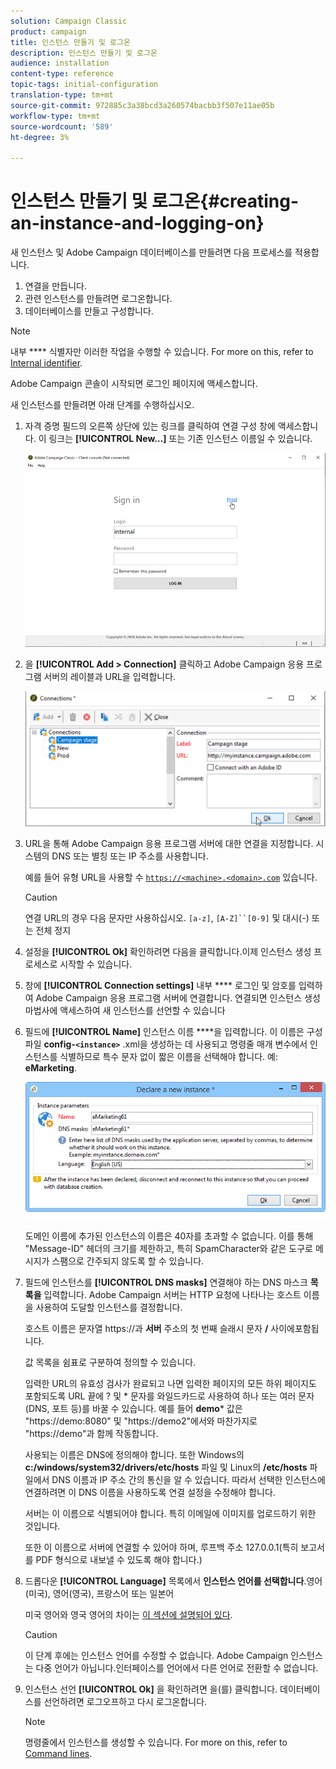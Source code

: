 ```yaml
---
solution: Campaign Classic
product: campaign
title: 인스턴스 만들기 및 로그온
description: 인스턴스 만들기 및 로그온
audience: installation
content-type: reference
topic-tags: initial-configuration
translation-type: tm+mt
source-git-commit: 972885c3a38bcd3a260574bacbb3f507e11ae05b
workflow-type: tm+mt
source-wordcount: '589'
ht-degree: 3%

---
```



# 인스턴스 만들기 및 로그온{#creating-an-instance-and-logging-on}

새 인스턴스 및 Adobe Campaign 데이터베이스를 만들려면 다음 프로세스를 적용합니다.

1. 연결을 만듭니다.
1. 관련 인스턴스를 만들려면 로그온합니다.
1. 데이터베이스를 만들고 구성합니다.

>[!NOTE]
>
>내부 **** 식별자만 이러한 작업을 수행할 수 있습니다. For more on this, refer to [Internal identifier](../../installation/using/campaign-server-configuration.md#internal-identifier).

Adobe Campaign 콘솔이 시작되면 로그인 페이지에 액세스합니다.

새 인스턴스를 만들려면 아래 단계를 수행하십시오.

1. 자격 증명 필드의 오른쪽 상단에 있는 링크를 클릭하여 연결 구성 창에 액세스합니다. 이 링크는 **[!UICONTROL New...]** 또는 기존 인스턴스 이름일 수 있습니다.

   ![](assets/s_ncs_install_define_connection_01.png)

1. 을 **[!UICONTROL Add > Connection]** 클릭하고 Adobe Campaign 응용 프로그램 서버의 레이블과 URL을 입력합니다.

   ![](assets/s_ncs_install_define_connection_02.png)

1. URL을 통해 Adobe Campaign 응용 프로그램 서버에 대한 연결을 지정합니다. 시스템의 DNS 또는 별칭 또는 IP 주소를 사용합니다.

   예를 들어 유형 URL을 사용할 수 [`https://<machine>.<domain>.com`](https://myserver.adobe.com) 있습니다.

   >[!CAUTION]
   >
   >연결 URL의 경우 다음 문자만 사용하십시오. `[a-z]`, `[A-Z]``[0-9]` 및 대시(-) 또는 전체 정지

1. 설정을 **[!UICONTROL Ok]** 확인하려면 다음을 클릭합니다.이제 인스턴스 생성 프로세스로 시작할 수 있습니다.
1. 창에 **[!UICONTROL Connection settings]** 내부 **** 로그인 및 암호를 입력하여 Adobe Campaign 응용 프로그램 서버에 연결합니다. 연결되면 인스턴스 생성 마법사에 액세스하여 새 인스턴스를 선언할 수 있습니다
1. 필드에 **[!UICONTROL Name]** 인스턴스 이름 ****&#x200B;을 입력합니다. 이 이름은 구성 파일 **config-`<instance>`** .xml을 생성하는 데 사용되고 명령줄 매개 변수에서 인스턴스를 식별하므로 특수 문자 없이 짧은 이름을 선택해야 합니다. 예: **eMarketing**.

   ![](assets/s_ncs_install_create_instance.png)

   도메인 이름에 추가된 인스턴스의 이름은 40자를 초과할 수 없습니다. 이를 통해 &quot;Message-ID&quot; 헤더의 크기를 제한하고, 특히 SpamCharacter와 같은 도구로 메시지가 스팸으로 간주되지 않도록 할 수 있습니다.

1. 필드에 인스턴스를 **[!UICONTROL DNS masks]** 연결해야 하는 DNS 마스크 **목록을** 입력합니다. Adobe Campaign 서버는 HTTP 요청에 나타나는 호스트 이름을 사용하여 도달할 인스턴스를 결정합니다.

   호스트 이름은 문자열 https://과 **서버** 주소의 첫 번째 슬래시 문자 **/** 사이에포함됩니다.

   값 목록을 쉼표로 구분하여 정의할 수 있습니다.

   입력한 URL의 유효성 검사가 완료되고 나면 입력한 페이지의 모든 하위 페이지도 포함되도록 URL 끝에 ? 및 * 문자를 와일드카드로 사용하여 하나 또는 여러 문자(DNS, 포트 등)를 바꿀 수 있습니다. 예를 들어 **demo*** 값은 &quot;https://demo:8080&quot; 및 &quot;https://demo2&quot;에서와 마찬가지로 &quot;https://demo&quot;과 함께 작동합니다.

   사용되는 이름은 DNS에 정의해야 합니다. 또한 Windows의 **c:/windows/system32/drivers/etc/hosts** 파일 및 Linux의 **/etc/hosts** 파일에서 DNS 이름과 IP 주소 간의 통신을 알 수 있습니다. 따라서 선택한 인스턴스에 연결하려면 이 DNS 이름을 사용하도록 연결 설정을 수정해야 합니다.

   서버는 이 이름으로 식별되어야 합니다. 특히 이메일에 이미지를 업로드하기 위한 것입니다.

   또한 이 이름으로 서버에 연결할 수 있어야 하며, 루프백 주소 127.0.0.1(특히 보고서를 PDF 형식으로 내보낼 수 있도록 해야 합니다.)

1. 드롭다운 **[!UICONTROL Language]** 목록에서 **인스턴스 언어를 선택합니다**.영어(미국), 영어(영국), 프랑스어 또는 일본어

   미국 영어와 영국 영어의 차이는 [이 섹션에 설명되어 있다](../../platform/using/adobe-campaign-workspace.md#date-and-time).

   >[!CAUTION]
   >
   >이 단계 후에는 인스턴스 언어를 수정할 수 없습니다. Adobe Campaign 인스턴스는 다중 언어가 아닙니다.인터페이스를 언어에서 다른 언어로 전환할 수 없습니다.

1. 인스턴스 선언 **[!UICONTROL Ok]** 을 확인하려면 을(를) 클릭합니다. 데이터베이스를 선언하려면 로그오프하고 다시 로그온합니다.

   >[!NOTE]
   >
   >명령줄에서 인스턴스를 생성할 수 있습니다. For more on this, refer to [Command lines](../../installation/using/command-lines.md).

